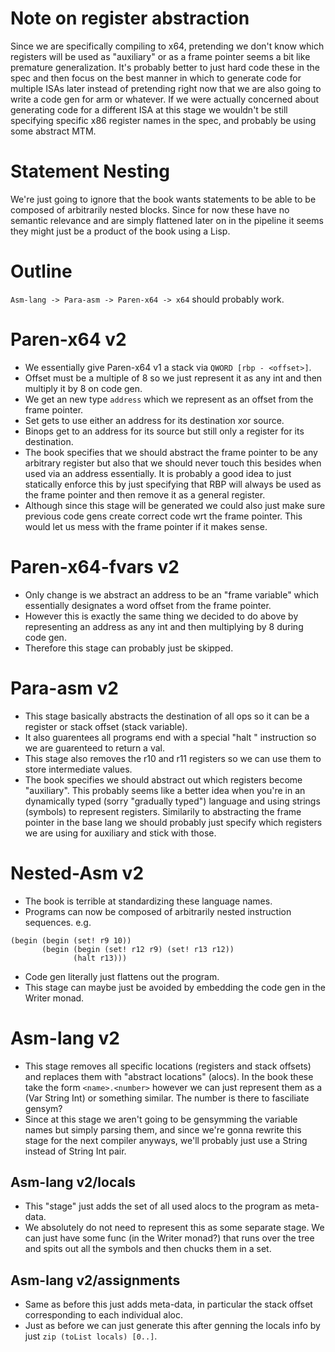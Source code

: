 # Note on register abstraction
Since we are specifically compiling to x64, pretending we don't know which
registers will be used as "auxiliary" or as a frame pointer seems a bit like
premature generalization. It's probably better to just hard code these in the
spec and then focus on the best manner in which to generate code for multiple
ISAs later instead of pretending right now that we are also going to write a
code gen for arm or whatever. If we were actually concerned about generating
code for a different ISA at this stage we wouldn't be still specifying specific
x86 register names in the spec, and probably be using some abstract MTM.

# Statement Nesting
We're just going to ignore that the book wants statements to be able to be
composed of arbitrarily nested blocks. Since for now these have no semantic
relevance and are simply flattened later on in the pipeline it seems they
might just be a product of the book using a Lisp.

# Outline
`Asm-lang -> Para-asm -> Paren-x64 -> x64` should probably work.

# Paren-x64 v2
+ We essentially give Paren-x64 v1 a stack via `QWORD [rbp - <offset>]`.
+ Offset must be a multiple of 8 so we just represent it as any int and then
  multiply it by 8 on code gen.
+ We get an new type `address` which we represent as an offset from the frame
  pointer.
+ Set gets to use either an address for its destination xor source.
+ Binops get to an address for its source but still only a register for its
  destination.
+ The book specifies that we should abstract the frame pointer to be any
  arbitrary register but also that we should never touch this besides
  when used via an address essentially. It is probably a good idea to just
  statically enforce this by just specifying that RBP will always be used as
  the frame pointer and then remove it as a general register.
+ Although since this stage will be generated we could also just make sure
  previous code gens create correct code wrt the frame pointer. This would let
  us mess with the frame pointer if it makes sense.

# Paren-x64-fvars v2
+ Only change is we abstract an address to be an "frame variable" which
  essentially designates a word offset from the frame pointer.
+ However this is exactly the same thing we decided to do above by representing
  an address as any int and then multiplying by 8 during code gen.
+ Therefore this stage can probably just be skipped.

# Para-asm v2
+ This stage basically abstracts the destination of all ops so it can be a
  register or stack offset (stack variable).
+ It also guarentees all programs end with a special "halt <triv>" instruction
  so we are guarenteed to return a val.
+ This stage also removes the r10 and r11 registers so we can use them to store
  intermediate values.
+ The book specifies we should abstract out which registers become "auxiliary".
  This probably seems like a better idea when you're in an dynamically typed
  (sorry "gradually typed") language and using strings (symbols) to represent
  registers. Similarily to abstracting the frame pointer in the base lang we
  should probably just specify which registers we are using for auxiliary and
  stick with those.

# Nested-Asm v2
+ The book is terrible at standardizing these language names.
+ Programs can now be composed of arbitrarily nested instruction sequences.
e.g.
```
(begin (begin (set! r9 10))
       (begin (begin (set! r12 r9) (set! r13 r12))
              (halt r13)))
```
+ Code gen literally just flattens out the program.
+ This stage can maybe just be avoided by embedding the code gen in the Writer
  monad.

# Asm-lang v2
+ This stage removes all specific locations (registers and stack offsets) and
  replaces them with "abstract locations" (alocs). In the book these take the
  form `<name>.<number>` however we can just represent them as a
  (Var String Int) or something similar. The number is there to fasciliate gensym?
+ Since at this stage we aren't going to be gensymming the variable names but
  simply parsing them, and since we're gonna rewrite this stage for the next
  compiler anyways, we'll probably just use a String instead of String Int pair.

## Asm-lang v2/locals
+ This "stage" just adds the set of all used alocs to the program as meta-data.
+ We absolutely do not need to represent this as some separate stage. We can
  just have some func (in the Writer monad?) that runs over the tree and spits
  out all the symbols and then chucks them in a set.

## Asm-lang v2/assignments
+ Same as before this just adds meta-data, in particular the stack offset
  corresponding to each individual aloc.
+ Just as before we can just generate this after genning the locals info by
  just `zip (toList locals) [0..]`.
